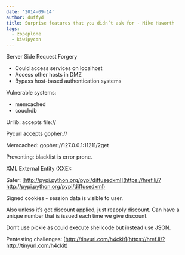 ```yaml
---
date: '2014-09-14'
author: duffyd
title: Surprise features that you didn’t ask for - Mike Haworth
tags:
  - zopeplone
  - kiwipycon
---
```


Server Side Request Forgery

- Could access services on localhost
- Access other hosts in DMZ
- Bypass host-based authentication systems

Vulnerable systems:

- memcached
- couchdb

Urllib: accepts file://

Pycurl accepts gopher://

Memcached: gopher://127.0.0.1:11211/2get

Preventing: blacklist is error prone.

XML External Entity (XXE): 

Safer: [http://pypi.python.org/pypi/diffusedxml](https://href.li/?http://pypi.python.org/pypi/diffusedxml)

Signed cookies - session data is visible to user.

Also unless it’s got discount applied, just reapply discount. Can have a unique number that is issued each time we give discount.

Don’t use pickle as could execute shellcode but instead use JSON.

Pentesting challenges: [http://tinyurl.com/h4ckit](https://href.li/?http://tinyurl.com/h4ckit)
